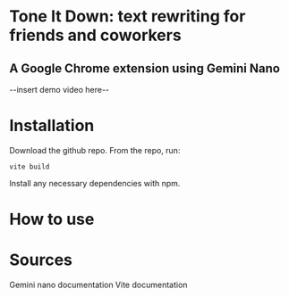 # Tone It Down: text rewriting for friends and coworkers
## A Google Chrome extension using Gemini Nano
--insert demo video here--

# Installation
Download the github repo. From the repo, run: 
```
vite build
```
Install any necessary dependencies with npm. 

# How to use

# Sources
Gemini nano documentation
Vite documentation
